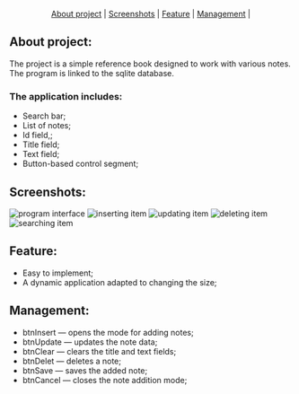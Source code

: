 <p align="center">
  <a href="#about project">About project</a> |
  <a href="#screenshots">Screenshots</a> |
  <a href="#feature">Feature</a> |
  <a href="#management">Management</a> |
</p>

## About project:
The project is a simple reference book designed to work with various notes. The program is linked to the sqlite database.

### The application includes: 
+ Search bar;
+ List of notes;
+ Id field,;
+ Title field;
+ Text field;
+ Button-based control segment;

## Screenshots:
![program interface](https://github.com/Cursor010/QT_Reference_Book/tree/main/screenshoots/ProgramInterface.png)
![inserting item](https://github.com/Cursor010/QT_Reference_Book/tree/main/screenshoots/InsertingItem.png)
![updating item](https://github.com/Cursor010/QT_Reference_Book/tree/main/screenshoots/UpdatingItem.png)
![deleting item](https://github.com/Cursor010/QT_Reference_Book/tree/main/screenshoots/DeletingItem.png)
![searching item](https://github.com/Cursor010/FIle_Manager/tree/main/screenshots/SearchingItem.png)

## Feature: 
+ Easy to implement;
+ А dynamic application adapted to changing the size;

## Management:
+ btnInsert — opens the mode for adding notes;
+ btnUpdate — updates the note data;
+ btnClear — clears the title and text fields;
+ btnDelet — deletes a note;
+ btnSave — saves the added note;
+ btnCancel — closes the note addition mode;
